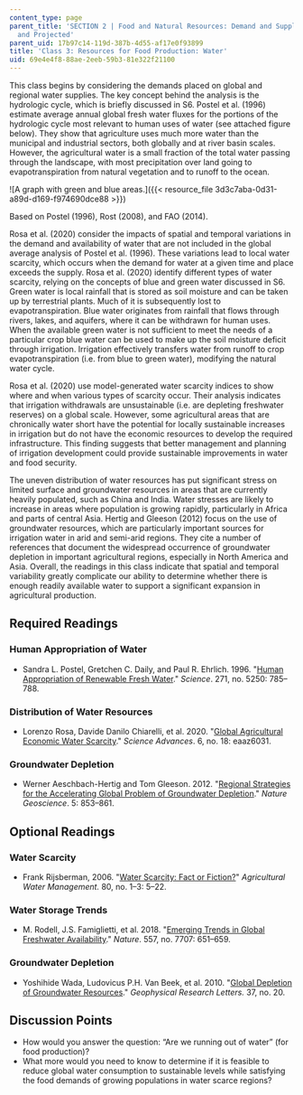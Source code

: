 ```yaml
---
content_type: page
parent_title: 'SECTION 2 | Food and Natural Resources: Demand and Supply, Current
  and Projected'
parent_uid: 17b97c14-119d-387b-4d55-af17e0f93899
title: 'Class 3: Resources for Food Production: Water'
uid: 69e4e4f8-88ae-2eeb-59b3-81e322f21100
---
```


This class begins by considering the demands placed on global and regional water supplies. The key concept behind the analysis is the hydrologic cycle, which is briefly discussed in S6. Postel et al. (1996) estimate average annual global fresh water fluxes for the portions of the hydrologic cycle most relevant to human uses of water (see attached figure below). They show that agriculture uses much more water than the municipal and industrial sectors, both globally and at river basin scales. However, the agricultural water is a small fraction of the total water passing through the landscape, with most precipitation over land going to evapotranspiration from natural vegetation and to runoff to the ocean.

![A graph with green and blue areas.]({{< resource_file 3d3c7aba-0d31-a89d-d169-f974690dce88 >}})

Based on Postel (1996), Rost (2008), and FAO (2014).

Rosa et al. (2020) consider the impacts of spatial and temporal variations in the demand and availability of water that are not included in the global average analysis of Postel et al. (1996). These variations lead to local water scarcity, which occurs when the demand for water at a given time and place exceeds the supply. Rosa et al. (2020) identify different types of water scarcity, relying on the concepts of blue and green water discussed in S6. Green water is local rainfall that is stored as soil moisture and can be taken up by terrestrial plants. Much of it is subsequently lost to evapotranspiration. Blue water originates from rainfall that flows through rivers, lakes, and aquifers, where it can be withdrawn for human uses. When the available green water is not sufficient to meet the needs of a particular crop blue water can be used to make up the soil moisture deficit through irrigation. Irrigation effectively transfers water from runoff to crop evapotranspiration (i.e. from blue to green water), modifying the natural water cycle.

Rosa et al. (2020) use model-generated water scarcity indices to show where and when various types of scarcity occur. Their analysis indicates that irrigation withdrawals are unsustainable (i.e. are depleting freshwater reserves) on a global scale. However, some agricultural areas that are chronically water short have the potential for locally sustainable increases in irrigation but do not have the economic resources to develop the required infrastructure. This finding suggests that better management and planning of irrigation development could provide sustainable improvements in water and food security.

The uneven distribution of water resources has put significant stress on limited surface and groundwater resources in areas that are currently heavily populated, such as China and India. Water stresses are likely to increase in areas where population is growing rapidly, particularly in Africa and parts of central Asia. Hertig and Gleeson (2012) focus on the use of groundwater resources, which are particularly important sources for irrigation water in arid and semi-arid regions. They cite a number of references that document the widespread occurrence of groundwater depletion in important agricultural regions, especially in North America and Asia. Overall, the readings in this class indicate that spatial and temporal variability greatly complicate our ability to determine whether there is enough readily available water to support a significant expansion in agricultural production.

Required Readings
-----------------

### Human Appropriation of Water

*   Sandra L. Postel, Gretchen C. Daily, and Paul R. Ehrlich. 1996. "[Human Appropriation of Renewable Fresh Water](https://science.sciencemag.org/content/271/5250/785)." _Science_. 271, no. 5250: 785–788.
    

### Distribution of Water Resources

*   Lorenzo Rosa, Davide Danilo Chiarelli, et al. 2020. "[Global Agricultural Economic Water Scarcity](https://advances.sciencemag.org/content/6/18/eaaz6031)." _Science Advances_. 6, no. 18: eaaz6031.
    

### Groundwater Depletion

*   Werner Aeschbach-Hertig and Tom Gleeson. 2012. "[Regional Strategies for the Accelerating Global Problem of Groundwater Depletion](https://www.nature.com/articles/ngeo1617)." _Nature Geoscience_. 5: 853–861.
    

Optional Readings
-----------------

### Water Scarcity

*   Frank Rijsberman, 2006. "[Water Scarcity: Fact or Fiction?](https://www.sciencedirect.com/science/article/abs/pii/S0378377405002854)" _Agricultural Water Management._ 80, no. 1–3: 5–22.
    

### Water Storage Trends

*   M. Rodell, J.S. Famiglietti, et al. 2018. "[Emerging Trends in Global Freshwater Availability](https://www.nature.com/articles/s41586-018-0123-1)." _Nature_. 557, no. 7707: 651–659.
    

### Groundwater Depletion

*   Yoshihide Wada, Ludovicus P.H. Van Beek, et al. 2010. "[Global Depletion of Groundwater Resources](https://agupubs.onlinelibrary.wiley.com/doi/full/10.1029/2010GL044571)." _Geophysical Research Letters._ 37, no. 20.
    

Discussion Points
-----------------

*   How would you answer the question: “Are we running out of water” (for food production)?
*   What more would you need to know to determine if it is feasible to reduce global water consumption to sustainable levels while satisfying the food demands of growing populations in water scarce regions?